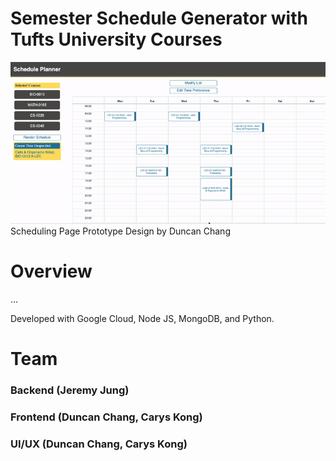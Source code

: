 # Semester Schedule Generator with Tufts University Courses
![Demonstration](./img/demo.gif)
Scheduling Page Prototype Design by Duncan Chang

# Overview
...

Developed with Google Cloud, Node JS, MongoDB, and Python. 

# Team
### Backend (Jeremy Jung)
### Frontend (Duncan Chang, Carys Kong)
### UI/UX (Duncan Chang, Carys Kong)